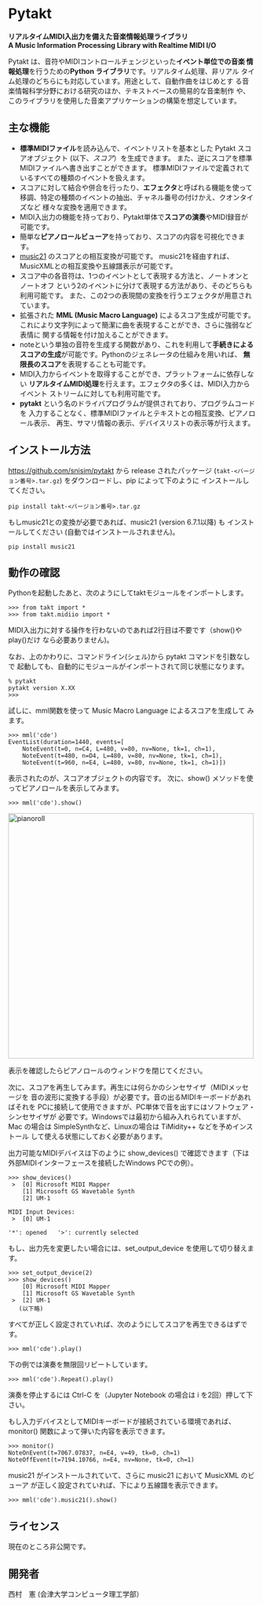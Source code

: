 # Pytakt
**リアルタイムMIDI入出力を備えた音楽情報処理ライブラリ**   
**A Music Information Processing Library with Realtime MIDI I/O**

Pytakt は、音符やMIDIコントロールチェンジといった**イベント単位での音楽
情報処理**を行うための**Python ライブラリ**です。リアルタイム処理、非リアル
タイム処理のどちらにも対応しています。用途として、自動作曲をはじめとす
る音楽情報科学分野における研究のほか、テキストベースの簡易的な音楽制作
や、このライブラリを使用した音楽アプリケーションの構築を想定しています。


## 主な機能

* **標準MIDIファイル**を読み込んで、イベントリストを基本とした
  Pytakt スコアオブジェクト (以下、*スコア*）を生成できます。
  また、逆にスコアを標準MIDIファイルへ書き出すことができます。
  標準MIDIファイルで定義されているすべての種類のイベントを扱えます。
* スコアに対して結合や併合を行ったり、**エフェクタ**と呼ばれる機能を使って
  移調、特定の種類のイベントの抽出、チャネル番号の付けかえ、クオンタイズなど
  様々な変換を適用できます。
* MIDI入出力の機能を持っており、Pytakt単体で**スコアの演奏**やMIDI録音が
  可能です。
* 簡単な**ピアノロールビューア**を持っており、スコアの内容を可視化できます。
* [music21](http://web.mit.edu/music21/) のスコアとの相互変換が可能です。
  music21を経由すれば、MusicXMLとの相互変換や五線譜表示が可能です。
* スコア中の各音符は、1つのイベントとして表現する方法と、ノートオンとノートオフ
  という2のイベントに分けて表現する方法があり、そのどちらも利用可能です。
  また、この2つの表現間の変換を行うエフェクタが用意されています。
* 拡張された **MML (Music Macro Language)** によるスコア生成が可能です。
  これにより文字列によって簡潔に曲を表現することができ、さらに強弱など表情に
  関する情報を付け加えることができます。
* noteという単独の音符を生成する関数があり、これを利用して**手続きによる
  スコアの生成**が可能です。Pythonのジェネレータの仕組みを用いれば、
  **無限長のスコア**を表現することも可能です。
* MIDI入力からイベントを取得することができ、プラットフォームに依存しない
  **リアルタイムMIDI処理**を行えます。エフェクタの多くは、MIDI入力からイベント
  ストリームに対しても利用可能です。
* **pytakt** という名のドライバプログラムが提供されており、プログラムコードを
  入力することなく、標準MIDIファイルとテキストとの相互変換、ピアノロール表示、
  再生、サマリ情報の表示、デバイスリストの表示等が行えます。


## インストール方法
https://github.com/snisim/pytakt から release されたパッケージ
(`takt-<バージョン番号>.tar.gz`) をダウンロードし、pip によって下のように
インストールしてください。

    pip install takt-<バージョン番号>.tar.gz

もしmusic21との変換が必要であれば、music21 (version 6.7.1以降) も
インストールしてください (自動ではインストールされません)。

    pip install music21


## 動作の確認
Pythonを起動したあと、次のようにしてtaktモジュールをインポートします。

    >>> from takt import *
    >>> from takt.midiio import *

MIDI入出力に対する操作を行わないのであれば2行目は不要です（show()やplay()だけ
なら必要ありません)。

なお、上のかわりに、コマンドライン(シェル)から pytakt コマンドを引数なしで
起動しても、自動的にモジュールがインポートされて同じ状態になります。

    % pytakt
    pytakt version X.XX
    >>>

試しに、mml関数を使って Music Macro Language によるスコアを生成して
みます。

    >>> mml('cde')
    EventList(duration=1440, events=[
        NoteEvent(t=0, n=C4, L=480, v=80, nv=None, tk=1, ch=1),
        NoteEvent(t=480, n=D4, L=480, v=80, nv=None, tk=1, ch=1),
        NoteEvent(t=960, n=E4, L=480, v=80, nv=None, tk=1, ch=1)])

表示されたのが、スコアオブジェクトの内容です。
次に、show() メソッドを使ってピアノロールを表示してみます。

    >>> mml('cde').show()

<img src="https://github.com/snisim/pytakt/assets/141381385/e80e8169-a7b3-491e-99dc-486c6f8f9ff1" width=500 alt="pianoroll">

表示を確認したらピアノロールのウィンドウを閉じてください。

次に、スコアを再生してみます。再生には何らかのシンセサイザ（MIDIメッセージを
音の波形に変換する手段）が必要です。音の出るMIDIキーボードがあればそれを
PCに接続して使用できますが、PC単体で音を出すにはソフトウェア・シンセサイザが
必要です。Windowsでは最初から組み入れられていますが、Mac の場合は
SimpleSynthなど、Linuxの場合は TiMidity++ などを予めインストール
して使える状態にしておく必要があります。

出力可能なMIDIデバイスは下のように show_devices() で確認できます（下は
外部MIDIインターフェースを接続したWindows PCでの例）。

    >>> show_devices()
     >  [0] Microsoft MIDI Mapper
        [1] Microsoft GS Wavetable Synth
        [2] UM-1

    MIDI Input Devices:
     >  [0] UM-1

    '*': opened   '>': currently selected

もし、出力先を変更したい場合には、set_output_device を使用して切り替えます。

    >>> set_output_device(2)
    >>> show_devices()
        [0] Microsoft MIDI Mapper
        [1] Microsoft GS Wavetable Synth
     >  [2] UM-1
       (以下略)

すべてが正しく設定されていれば、次のようにしてスコアを再生できるはずです。

    >>> mml('cde').play()

下の例では演奏を無限回リピートしています。

    >>> mml('cde').Repeat().play()

演奏を停止するには Ctrl-C を（Jupyter Notebook の場合は i を2回）押して下さい。

もし入力デバイスとしてMIDIキーボードが接続されている環境であれば、
monitor() 関数によって弾いた内容を表示できます。

    >>> monitor()
    NoteOnEvent(t=7067.07837, n=E4, v=49, tk=0, ch=1)
    NoteOffEvent(t=7194.10766, n=E4, nv=None, tk=0, ch=1)

music21 がインストールされていて、さらに music21 において MusicXML のビューア
が正しく設定されていれば、下により五線譜を表示できます。

    >>> mml('cde').music21().show()


## ライセンス
現在のところ非公開です。


## 開発者
西村　憲 (会津大学コンピュータ理工学部）
